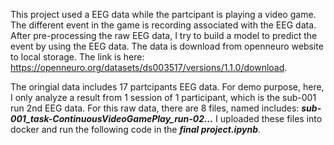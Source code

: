 This project used a EEG data while the partcipant is playing a video game. The different event in the game is recording associated with the EEG data. After pre-processing the raw EEG data, I try to build a model to predict the event by using the EEG data. The data is download from openneuro website to local storage. The link is here: https://openneuro.org/datasets/ds003517/versions/1.1.0/download. 

The oringial data includes 17 partcipants EEG data. For demo purpose, here, I only analyze a result from 1 session of 1 participant, which is the sub-001 run 2nd EEG data. For this raw data, there are 8 files, named includes: **_sub-001_task-ContinuousVideoGamePlay_run-02..._** I uploaded these files into docker and run the following code in the **_final project.ipynb_**.
